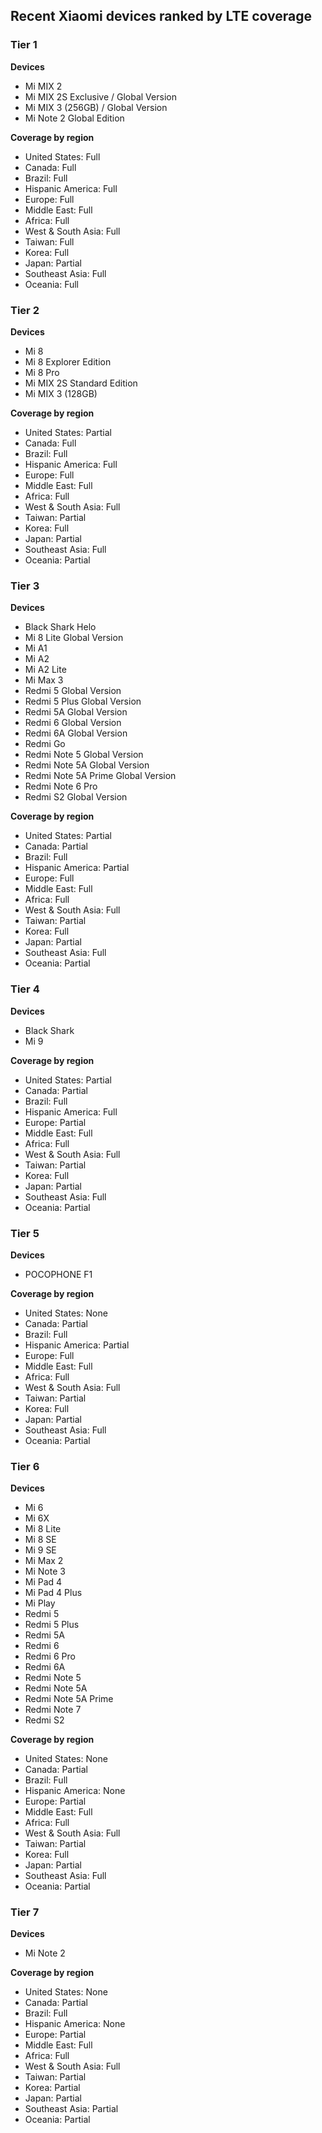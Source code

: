 ## Recent Xiaomi devices ranked by LTE coverage

### Tier 1

**Devices**

* Mi MIX 2
* Mi MIX 2S Exclusive / Global Version
* Mi MIX 3 (256GB) / Global Version
* Mi Note 2 Global Edition

**Coverage by region**

* United States: Full
* Canada: Full
* Brazil: Full
* Hispanic America: Full
* Europe: Full
* Middle East: Full
* Africa: Full
* West & South Asia: Full
* Taiwan: Full
* Korea: Full
* Japan: Partial
* Southeast Asia: Full
* Oceania: Full

### Tier 2

**Devices**

* Mi 8
* Mi 8 Explorer Edition
* Mi 8 Pro
* Mi MIX 2S Standard Edition
* Mi MIX 3 (128GB)

**Coverage by region**

* United States: Partial
* Canada: Full
* Brazil: Full
* Hispanic America: Full
* Europe: Full
* Middle East: Full
* Africa: Full
* West & South Asia: Full
* Taiwan: Partial
* Korea: Full
* Japan: Partial
* Southeast Asia: Full
* Oceania: Partial

### Tier 3

**Devices**

* Black Shark Helo
* Mi 8 Lite Global Version
* Mi A1
* Mi A2
* Mi A2 Lite
* Mi Max 3
* Redmi 5 Global Version
* Redmi 5 Plus Global Version
* Redmi 5A Global Version
* Redmi 6 Global Version
* Redmi 6A Global Version
* Redmi Go
* Redmi Note 5 Global Version
* Redmi Note 5A Global Version
* Redmi Note 5A Prime Global Version
* Redmi Note 6 Pro
* Redmi S2 Global Version

**Coverage by region**

* United States: Partial
* Canada: Partial
* Brazil: Full
* Hispanic America: Partial
* Europe: Full
* Middle East: Full
* Africa: Full
* West & South Asia: Full
* Taiwan: Partial
* Korea: Full
* Japan: Partial
* Southeast Asia: Full
* Oceania: Partial

### Tier 4

**Devices**

* Black Shark
* Mi 9

**Coverage by region**

* United States: Partial
* Canada: Partial
* Brazil: Full
* Hispanic America: Full
* Europe: Partial
* Middle East: Full
* Africa: Full
* West & South Asia: Full
* Taiwan: Partial
* Korea: Full
* Japan: Partial
* Southeast Asia: Full
* Oceania: Partial

### Tier 5

**Devices**

* POCOPHONE F1

**Coverage by region**

* United States: None
* Canada: Partial
* Brazil: Full
* Hispanic America: Partial
* Europe: Full
* Middle East: Full
* Africa: Full
* West & South Asia: Full
* Taiwan: Partial
* Korea: Full
* Japan: Partial
* Southeast Asia: Full
* Oceania: Partial

### Tier 6

**Devices**

* Mi 6
* Mi 6X
* Mi 8 Lite
* Mi 8 SE
* Mi 9 SE
* Mi Max 2
* Mi Note 3
* Mi Pad 4
* Mi Pad 4 Plus
* Mi Play
* Redmi 5
* Redmi 5 Plus
* Redmi 5A
* Redmi 6
* Redmi 6 Pro
* Redmi 6A
* Redmi Note 5
* Redmi Note 5A
* Redmi Note 5A Prime
* Redmi Note 7
* Redmi S2

**Coverage by region**

* United States: None
* Canada: Partial
* Brazil: Full
* Hispanic America: None
* Europe: Partial
* Middle East: Full
* Africa: Full
* West & South Asia: Full
* Taiwan: Partial
* Korea: Full
* Japan: Partial
* Southeast Asia: Full
* Oceania: Partial

### Tier 7

**Devices**

* Mi Note 2

**Coverage by region**

* United States: None
* Canada: Partial
* Brazil: Full
* Hispanic America: None
* Europe: Partial
* Middle East: Full
* Africa: Full
* West & South Asia: Full
* Taiwan: Partial
* Korea: Partial
* Japan: Partial
* Southeast Asia: Partial
* Oceania: Partial
